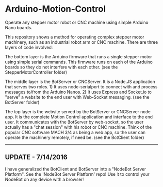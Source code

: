 # Arduino-Motion-Control
Operate any stepper motor robot or CNC machine using simple Arduino Nano boards.

This repository shows a method for operating complex stepper motor machinery, such as an industrial robot arm or CNC machine.  There are three layers of code involved:

The bottom layer is the Arduino firmware that runs a single stepper motor using simple serial commands.  This firmware runs on each of the Arduino boards so they do not interfere with each other. (see the StepperMotorController folder)

The middle layer is the BotServer or CNCServer.  It is a Node.JS application that serves two roles.  1) It uses node-serialport to connect with and process messages to/from the Arduino Nanos.  2) It uses Express and Socket.io to "serve" a website to the end user with Web-Socket messaging. (see the BotServer folder)

The top layer is the website served by the BotServer or CNCServer node app.  It is the complete Motion Control application and interface to the end user.  It communicates with the BotServer by web-socket, so the user actually has a "chat session" with his robot or CNC machine.  Think of the popular CNC software MACH 3/4 as being a web app, so the user can operate the machinery remotely, if need be. (see the BotClient folder)

---------------------------------------------
  UPDATE - 7/14/2016
---------------------------------------------
I have generalized the BotClient and BotServer into a "NodeBot Server Platform".  See the 'NodeBot Server Platform' repo!
Use it to control your NodeBot on any device with a browser!
